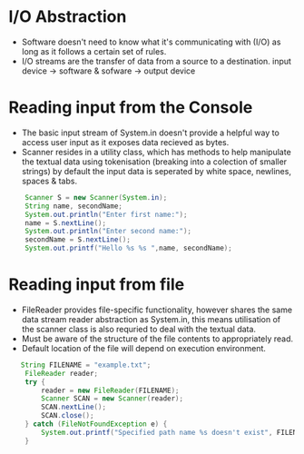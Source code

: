 
 # I/O Abstraction
 - Software doesn't need to know what it's communicating with (I/O) as long as it follows a certain set of rules.
 - I/O streams are the transfer of data from a source to a destination. input device -> software & sofware -> output device

 # Reading input from the Console
- The basic input stream of System.in doesn't provide a helpful way to access user input as it exposes data recieved as bytes.
- Scanner resides in a utility class, which has methods to help manipulate the textual data using tokenisation (breaking into a colection of smaller strings) by default the input data is seperated by white space, newlines, spaces & tabs.

```Java
    Scanner S = new Scanner(System.in); 
    String name, secondName; 
    System.out.println("Enter first name:");
    name = S.nextLine();
    System.out.println("Enter second name:");
    secondName = S.nextLine();
    System.out.printf("Hello %s %s ",name, secondName);
```
 
# Reading input from file
- FileReader provides file-specific functionality, however shares the same data stream reader abstraction as System.in, this means utilisation of the scanner class is also requried to deal with the textual data.
- Must be aware of the structure of the file contents to appropriately read.
- Default location of the file will depend on execution environment.
```Java
   String FILENAME = "example.txt"; 
    FileReader reader;
    try {
        reader = new FileReader(FILENAME);
        Scanner SCAN = new Scanner(reader);
        SCAN.nextLine();
        SCAN.close();
    } catch (FileNotFoundException e) {
        System.out.printf("Specified path name %s doesn't exist", FILENAME);
    }
 ```
 


    